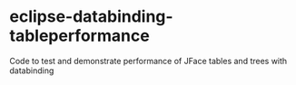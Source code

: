 eclipse-databinding-tableperformance
====================================

Code to test and demonstrate performance of JFace tables and trees with databinding